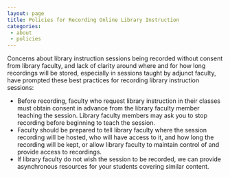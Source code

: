 ```yaml
---
layout: page
title: Policies for Recording Online Library Instruction
categories: 
 - about
 - policies
---
```

<p>Concerns about library instruction sessions being recorded without consent from library faculty, and lack of clarity around where and for how long recordings will be stored, especially in sessions taught by adjunct faculty, have prompted these best practices for recording library instruction sessions:</p>

* Before recording, faculty who request library instruction in their classes must obtain consent in advance from the library faculty member teaching the session. Library faculty members may ask you to stop recording before beginning to teach the session.
* Faculty should be prepared to tell library faculty where the session recording will be hosted, who will have access to it, and how long the recording will be kept, or allow library faculty to maintain control of and provide access to recordings.
* If library faculty do not wish the session to be recorded, we can provide asynchronous resources for your students covering similar content.
